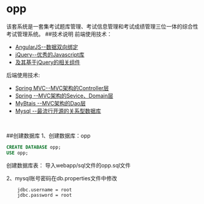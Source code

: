 # opp
  该套系统是一套集考试题库管理、考试信息管理和考试成绩管理三位一体的综合性考试管理系统。
##技术说明
前端使用技术：
<ul>
    <li><a href="javascritp:;">AngularJS--数据双向绑定</a></li>
    <li><a href="javascritp:;">jQuery--优秀的Javascript库</a></li>
    <li><a href="javascritp:;">及其基于jQuery的相关组件</a></li>
</ul>

后端使用技术:
<ul>
<li><a href="javascritp:;">Spring MVC--MVC架构的Controller层</a></li>
<li><a href="javascritp:;">Spring    --MVC架构的Sevice、Domain层</a></li>
 <li><a href="javascritp:;">MyBtais   --MVC架构的Dao层</a></li>
 <li><a href="javascritp:;">Mysql     --最流行开源的关系型数据库</a></li>
</ul><br>

##创建数据库
1、创建数据库：opp <br>
```sql
CREATE DATABASE opp;
USE opp;
```
创建数据库表：
导入webapp/sql文件的opp.sql文件

2、mysql账号密码在db.properties文件中修改
```jdbc
    jdbc.username = root
    jdbc.password = root
```